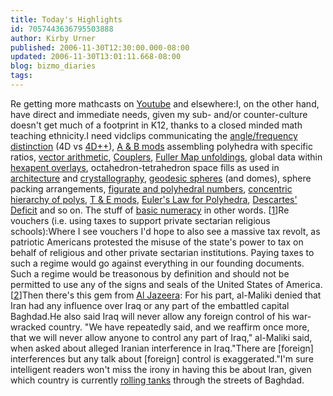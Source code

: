 ```yaml
---
title: Today's Highlights
id: 7057443636795503888
author: Kirby Urner
published: 2006-11-30T12:30:00.000-08:00
updated: 2006-11-30T13:01:11.668-08:00
blog: bizmo_diaries
tags: 
---
```


Re getting more mathcasts on [Youtube](http://www.youtube.com/results?search_query=mathematics&search=Search) and elsewhere:I, on the other hand, have direct and immediate needs, given my sub- and/or counter-culture doesn't get much of a footprint in K12, thanks to a closed minded math teaching ethnicity.I need vidclips communicating the [angle/frequency distinction](http://www.grunch.net/synergetics/terms.html) (4D vs [4D++](http://worldgame.blogspot.com/2006/08/4d.html)), [A & B mods](http://www.grunch.net/synergetics/modules.html) assembling polyhedra with specific ratios, [vector arithmetic](http://www.grunch.net/synergetics/quadintro.html),   [Couplers](http://www.grunch.net/synergetics/ivm.html), [Fuller Map unfoldings](http://www.grunch.net/synergetics/map/dymax.html), global data within [hexapent overlays](http://www.4dsolutions.net/ocn/hexapent.html), octahedron-tetrahedron space fills as used in [architecture](http://worldgame.blogspot.com/2006/02/octet-truss.html) and   [crystallography](http://www.4dsolutions.net/ocn/xtals101.html), [geodesic spheres](http://images.google.com/images?svnum=10&hl=en&q=%22geodesic+sphere%22) (and domes), sphere packing arrangements, [figurate and polyhedral numbers](http://www.4dsolutions.net/ocn/numeracy0.html), [concentric hierarchy of polys](http://www.grunch.net/ocn/volumes.html), [T & E mods](http://worldgame.blogspot.com/2006/11/t-module.html), [Euler's Law for Polyhedra](http://www.cut-the-knot.org/do_you_know/polyhedra.shtml#EulerTheorem), [Descartes' Deficit](http://www.neubert.net/DESCarte.html) and so on. The stuff of [basic numeracy](http://www.4dsolutions.net/ocn/alien.html) in other words. [[1](http://mathforum.org/kb/message.jspa?messageID=5401131&tstart=0)]Re vouchers (i.e. using taxes to support private sectarian religious schools):Where I see vouchers I'd hope to also see a massive tax revolt, as patriotic Americans protested the misuse of the state's power to tax on behalf of religious and other private sectarian institutions. Paying taxes to such a regime would go against everything in our founding documents. Such a regime would be treasonous by definition and should not be permitted to use any of the signs and seals of the United States of America. [[2](http://mathforum.org/kb/message.jspa?messageID=5401148&tstart=0)]Then there's this gem from [Al Jazeera](http://english.aljazeera.net/NR/exeres/644EDE87-445A-4E95-B9DE-9F8B405C8433.htm): For his part, al-Maliki denied that Iran had any influence over Iraq or any part of the embattled capital Baghdad.He also said Iraq will never allow any foreign control of his war-wracked country. "We have repeatedly said, and we reaffirm once more, that we will never allow anyone to control any part of Iraq," al-Maliki said, when asked about alleged Iranian interference in Iraq."There are [foreign] interferences but any talk about [foreign] control is exaggerated."I'm sure intelligent readers won't miss the irony in having this be about Iran, given which country is currently [rolling tanks](http://www.youtube.com/watch?v=DyssjAfNwPQ) through the streets of Baghdad.
